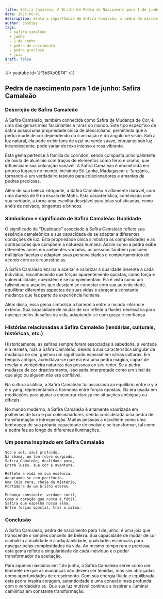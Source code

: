 ```yaml
---
title: Safira Camaleão, A Brilhante Pedra de Nascimento para 1 de junho
date: 2025-06-01
description: Sinta a importância de Safira Camaleão, a pedra de nascimento de 1 de junho que simboliza Dualidade. Deixe que sua beleza e significado iluminem seu dia.
author: 365dias
tags:
  - safira camaleão
  - junho
  - 1 de junho
  - pedra de nascimento
  - pedra preciosa
  - joia
draft: false
---
```


{{< youtube id="Jf3b8Xo0E74" >}}


## Pedra de nascimento para 1 de junho: Safira Camaleão

### Descrição de Safira Camaleão

A Safira Camaleão, também conhecida como Safira de Mudança de Cor, é uma das gemas mais fascinantes e raras do mundo. Este tipo específico de safira possui uma propriedade única de pleocroísmo, permitindo que a pedra mude de cor dependendo da iluminação e do ângulo de visão. Sob a luz natural, ela pode exibir tons de azul ou verde suave, enquanto sob luz incandescente, pode variar de roxo intenso a rosa vibrante.

Esta gema pertence à família do coríndon, sendo composta principalmente de óxido de alumínio com traços de elementos como ferro e cromo, que influenciam sua coloração variável. A Safira Camaleão é encontrada em poucos lugares no mundo, incluindo Sri Lanka, Madagascar e Tanzânia, tornando-a um verdadeiro tesouro para colecionadores e amantes de pedras preciosas.

Além de sua beleza intrigante, a Safira Camaleão é altamente durável, com uma dureza de 9 na escala de Mohs. Esta característica, combinada com sua raridade, a torna uma escolha desejável para joias sofisticadas, como anéis de noivado, pingentes e brincos.

### Simbolismo e significado de Safira Camaleão: Dualidade

O significado de "Dualidade" associado à Safira Camaleão reflete sua essência camaleônica e sua capacidade de se adaptar a diferentes condições de luz. Esta propriedade única simboliza as complexidades e as contradições que compõem a natureza humana. Assim como a pedra exibe diferentes cores em ambientes variados, as pessoas também possuem múltiplas facetas e adaptam suas personalidades e comportamentos de acordo com as circunstâncias.

A Safira Camaleão ensina a aceitar e valorizar a dualidade inerente a cada indivíduo, reconhecendo que forças aparentemente opostas, como força e vulnerabilidade, coexistem e se complementam. Ela é vista como um talismã para aqueles que desejam se conectar com sua autenticidade, equilibrar diferentes aspectos de suas vidas e abraçar a constante mudança que faz parte da experiência humana.

Além disso, essa gema simboliza a harmonia entre o mundo interno e externo. Sua capacidade de mudar de cor reflete a fluidez necessária para navegar pelos desafios da vida, adaptando-se com graça e confiança.

### Histórias relacionadas a Safira Camaleão (lendárias, culturais, históricas, etc.)

Historicamente, as safiras sempre foram associadas à sabedoria, à verdade e à realeza, mas a Safira Camaleão, devido à sua característica singular de mudança de cor, ganhou um significado especial em várias culturas. Em tempos antigos, acreditava-se que ela era uma pedra mágica, capaz de revelar a verdadeira natureza das pessoas ao seu redor. Se a pedra mudasse de cor drasticamente, isso seria interpretado como um sinal de que algo ou alguém não era confiável.

Na cultura asiática, a Safira Camaleão foi associada ao equilíbrio entre o yin e o yang, representando a harmonia entre forças opostas. Ela era usada em meditações para ajudar a encontrar clareza em situações ambíguas ou difíceis.

No mundo moderno, a Safira Camaleão é altamente valorizada em joalherias de luxo e por colecionadores, sendo considerada uma pedra de transformação e introspecção. Muitas pessoas a escolhem como uma lembrança de sua própria capacidade de evoluir e se transformar, tal como a pedra faz ao longo de diferentes iluminações.

### Um poema inspirado em Safira Camaleão

```
Sob o sol, azul profundo,  
Na chama, um tom rubro surgindo.  
Safira Camaleão, dualidade pura,  
Entre luzes, sua cor é aventura.  

Reflete a vida em sua essência,  
Adaptando-se com paciência.  
Uma joia rara, cheia de mistério,  
Portadora de um brilho etéreo.  

Mudança constante, verdade sutil,  
Como o coração que nunca é fútil.  
Safira que espelha nossa alma,  
Entre forças opostas, traz a calma.  
```

### Conclusão

A Safira Camaleão, pedra de nascimento para 1 de junho, é uma joia que transcende o simples conceito de beleza. Sua capacidade de mudar de cor simboliza a dualidade e a adaptabilidade, qualidades essenciais para navegar pelas complexidades da vida. Ao mesmo tempo rara e preciosa, esta gema reflete a singularidade de cada indivíduo e o poder transformador da aceitação.

Para aqueles nascidos em 1 de junho, a Safira Camaleão serve como um lembrete de que as mudanças não devem ser temidas, mas sim abraçadas como oportunidades de crescimento. Com sua energia fluida e equilibrada, esta pedra inspira coragem, autenticidade e uma conexão mais profunda com o verdadeiro eu. Que sua luz mutável continue a inspirar e iluminar caminhos em constante transformação.